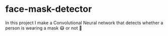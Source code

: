 # face-mask-detector
 In this project I make a Convolutional Neural network that detects whether a person is wearing a mask 😷 or not 😬

